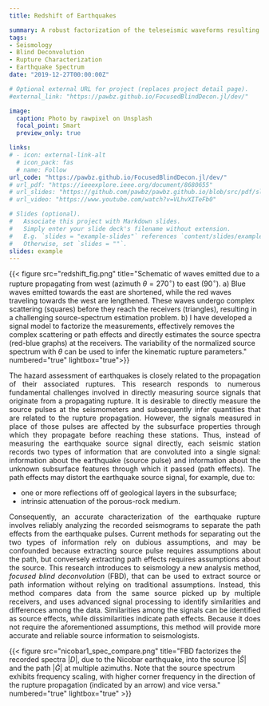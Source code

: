```yaml
---
title: Redshift of Earthquakes

summary: A robust factorization of the teleseismic waveforms resulting from an earthquake.
tags:
- Seismology
- Blind Deconvolution 
- Rupture Characterization 
- Earthquake Spectrum
date: "2019-12-27T00:00:00Z"

# Optional external URL for project (replaces project detail page).
#external_link: "https://pawbz.github.io/FocusedBlindDecon.jl/dev/"

image:
  caption: Photo by rawpixel on Unsplash
  focal_point: Smart
  preview_only: true

links:
# - icon: external-link-alt
  # icon_pack: fas
  # name: Follow
url_code: "https://pawbz.github.io/FocusedBlindDecon.jl/dev/"
# url_pdf: "https://ieeexplore.ieee.org/document/8680655"
# url_slides: "https://github.com/pawbz/pawbz.github.io/blob/src/pdf/slides/Pawan_FBD_slides_SEGAM.pdf"
# url_video: "https://www.youtube.com/watch?v=VLhvXITeFb0"

# Slides (optional).
#   Associate this project with Markdown slides.
#   Simply enter your slide deck's filename without extension.
#   E.g. `slides = "example-slides"` references `content/slides/example-slides.md`.
#   Otherwise, set `slides = ""`.
slides: example
---
```


{{< figure src="redshift_fig.png" title="Schematic of waves emitted due to a rupture propagating from west (azimuth $\theta=270^{\circ}$) to east (90$^{\circ}$). a) Blue waves emitted towards the east are shortened, while the red waves traveling towards the west are lengthened. These waves undergo complex scattering (squares) before they reach the receivers (triangles), resulting in a challenging source-spectrum estimation problem. b) I have developed a signal model to factorize the measurements, effectively removes the complex scattering or path effects and directly estimates the source spectra (red-blue graphs) at the receivers. The variability of the normalized source spectrum with $\theta$ can be used to infer the kinematic rupture parameters." numbered="true" lightbox="true">}}


<div style="text-align: justify">
The hazard assessment of earthquakes is closely related to the propagation of their associated ruptures. This research 
responds to numerous fundamental challenges involved in directly measuring source signals
that originate from a propagating rupture.
It is desirable to directly measure the source pulses 
at the seismometers and subsequently infer 
quantities that are related to the rupture propagation.
However, 
the signals measured in place of those pulses are affected by the subsurface properties through which they propagate
before reaching these stations.
Thus, instead of measuring the earthquake source signal directly, 
each seismic station records 
two types of information that are convoluted into a single signal: 
information about the earthquake (source pulse) and information about the 
unknown 
subsurface features through which
it passed (path effects).
The path effects may distort the earthquake source signal, for example,
due to:

 * one or more reflections off of geological layers in the subsurface; 
 * intrinsic attenuation of the porous-rock medium.
 
Consequently, an accurate characterization of the earthquake rupture 
involves reliably analyzing the recorded seismograms  to separate the path effects 
from the earthquake pulses.  Current methods for separating out the two types of information 
rely on dubious assumptions, and may be confounded because extracting source pulse 
requires assumptions about the path, but conversely
extracting path effects requires assumptions about the source. 
This research introduces to seismology a new analysis method, _focused blind deconvolution_ (FBD), 
that can be used to extract source or path information 
without relying on traditional assumptions. 
Instead, this method compares data from the same source picked up by multiple receivers, 
and uses advanced signal processing to identify similarities and differences among the data. 
Similarities among the signals can be identified as source effects, 
while dissimilarities indicate path effects. 
Because it does not require the aforementioned assumptions, 
this method will provide more accurate and reliable source information to seismologists. 
 </div>



{{< figure src="nicobar1_spec_compare.png" title="FBD factorizes the recorded spectra $|D|$, due to the Nicobar earthquake, into the source $|\hat{S}|$ and the path $|\hat{G}|$ at multiple azimuths. Note that the source spectrum exhibits frequency scaling, with higher corner frequency in the direction of the rupture propagation (indicated by an arrow) and vice versa." numbered="true" lightbox="true" >}}